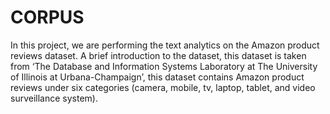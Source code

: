 # CORPUS
In this project, we are performing the text analytics on the Amazon product reviews dataset. A brief introduction to the dataset, this dataset is taken from ‘The Database and Information Systems Laboratory at The University of Illinois at Urbana-Champaign’, this dataset contains Amazon product reviews under six categories (camera, mobile, tv, laptop, tablet, and video surveillance system). 

